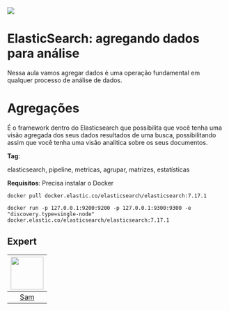 <img src="https://storage.googleapis.com/golden-wind/experts-club/capa-github.svg" />

# ElasticSearch: agregando dados para análise

Nessa aula vamos agregar dados é uma operação fundamental em qualquer processo de análise de dados.  

# Agregações

É o framework dentro do Elasticsearch que possibilita que você tenha uma visão agregada dos seus dados resultados de uma busca, possibilitando assim que você tenha uma visão analítica sobre os seus documentos.

**Tag**: 

elasticsearch, pipeline, metricas, agrupar, matrizes, estatísticas

**Requisitos**:
Precisa instalar o Docker

```
docker pull docker.elastic.co/elasticsearch/elasticsearch:7.17.1

docker run -p 127.0.0.1:9200:9200 -p 127.0.0.1:9300:9300 -e "discovery.type=single-node" docker.elastic.co/elasticsearch/elasticsearch:7.17.1
```

## Expert

| [<img src="https://avatars.githubusercontent.com/u/57687300?s=400&u=79494f446d1fa4c328e4a7902ec790e9179a4889&v=4" width="75px;"/>](https://github.com/samantadearaujo") |
| :-: |
|[Sam](https://github.com/samantadearaujo)|
